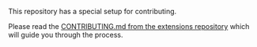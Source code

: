 This repository has a special setup for contributing.

Please read the [CONTRIBUTING.md from the extensions repository](https://github.com/sapcxtools/workspace/blob/main/CONTRIBUTING.md) which
will guide you through the process.
